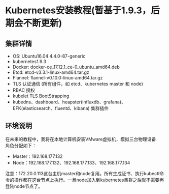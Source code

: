 # Kubernetes安装教程(暂基于1.9.3，后期会不断更新)

## 集群详情
* OS: Ubuntu16.04 4.4.0-87-generic
* kubernetes1.9.3
* Docker: docker-ce_17.12.1_ce-0_ubuntu_amd64.deb
* Etcd: etcd-v3.3.1-linux-amd64.tar.gz
* Flannel: flannel-v0.10.0-linux-amd64.tar.gz
* TLS 认证通信 (所有组件，如 etcd、kubernetes master 和 node)
* RBAC 授权
* kubelet TLS BootStrapping
* kubedns、dashboard、heapster(influxdb、grafana)、EFK(elasticsearch、fluentd、kibana) 集群插件


## 环境说明
在未来的教程中，我将在本地计算机安装VMware虚拟机，模拟三台物理设备  
角色分配如下：  
* Master：192.168.177.132
* Node：192.168.177.132、192.168.177.133、192.168.177.134  

注意：172.20.0.113这台主机master和node复用。所有生成证书、执行kubectl命令的操作都在这台节点上执行。一旦node加入到kubernetes集群之后就不需要再登陆node节点了。


